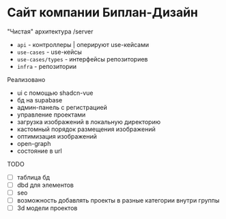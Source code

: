 # Сайт компании Биплан-Дизайн

"Чистая" архитектура /server

- `api` - контроллеры | оперируют use-кейсами
- `use-cases` - use-кейсы
- `use-cases/types` - интерфейсы репозиториев
- `infra` - репозитории

Реализовано

- ui с помощью shadcn-vue
- бд на supabase
- админ-панель с регистрацией
- управление проектами
- загрузка изображений в локальную директорию
- кастомный порядок размещения изображений
- оптимизация изображений
- open-graph
- состояние в url

TODO

- [ ] таблица бд
- [ ] dbd для элементов
- [ ] seo
- [ ] возможность добавлять проекты в разные категории внутри группы
- [ ] 3d модели проектов

